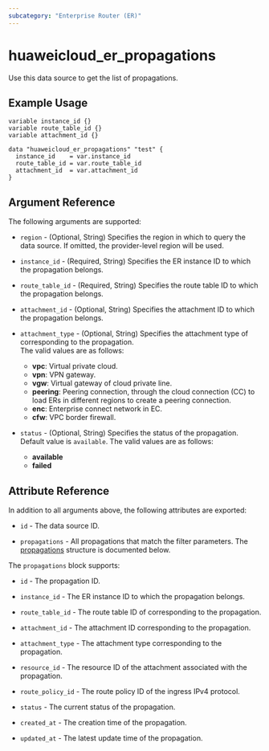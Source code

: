 ```yaml
---
subcategory: "Enterprise Router (ER)"
---
```


# huaweicloud_er_propagations

Use this data source to get the list of propagations.

## Example Usage

```hcl
variable instance_id {}
variable route_table_id {}
variable attachment_id {}

data "huaweicloud_er_propagations" "test" {
  instance_id    = var.instance_id
  route_table_id = var.route_table_id
  attachment_id  = var.attachment_id
}
```

## Argument Reference

The following arguments are supported:

* `region` - (Optional, String) Specifies the region in which to query the data source.
  If omitted, the provider-level region will be used.

* `instance_id` - (Required, String) Specifies the ER instance ID to which the propagation belongs.

* `route_table_id` - (Required, String) Specifies the route table ID to which the propagation belongs.

* `attachment_id` - (Optional, String) Specifies the attachment ID to which the propagation belongs.

* `attachment_type` - (Optional, String) Specifies the attachment type of corresponding to the propagation.  
  The valid values are as follows:
  + **vpc**: Virtual private cloud.
  + **vpn**: VPN gateway.
  + **vgw**: Virtual gateway of cloud private line.
  + **peering**: Peering connection, through the cloud connection (CC) to load ERs in different regions to create a
    peering connection.
  + **enc**: Enterprise connect network in EC.
  + **cfw**: VPC border firewall.

* `status` - (Optional, String) Specifies the status of the propagation. Default value is `available`.
  The valid values are as follows:
  + **available**
  + **failed**

## Attribute Reference

In addition to all arguments above, the following attributes are exported:

* `id` - The data source ID.

* `propagations` - All propagations that match the filter parameters.
  The [propagations](#route_propagations) structure is documented below.

<a name="route_propagations"></a>
The `propagations` block supports:

* `id` - The propagation ID.

* `instance_id` - The ER instance ID to which the propagation belongs.

* `route_table_id` - The route table ID of corresponding to the propagation.

* `attachment_id` - The attachment ID corresponding to the propagation.

* `attachment_type` - The attachment type corresponding to the propagation.

* `resource_id` - The resource ID of the attachment associated with the propagation.

* `route_policy_id` - The route policy ID of the ingress IPv4 protocol.

* `status` - The current status of the propagation.

* `created_at` - The creation time of the propagation.

* `updated_at` - The latest update time of the propagation.
